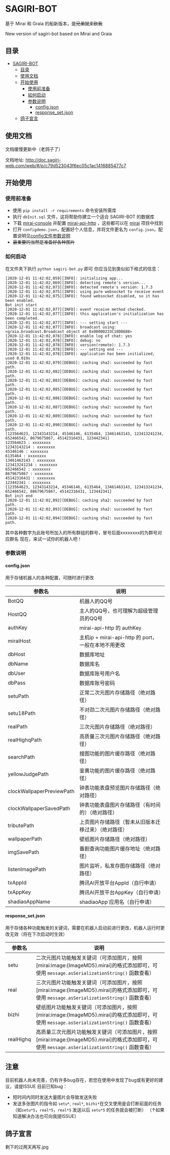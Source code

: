 

# SAGIRI-BOT

基于 Mirai 和 Graia 的船新版本，~~是兄弟就来砍我~~

New version of sagiri-bot based on Mirai and Graia

## 目录
- [SAGIRI-BOT](#sagiri-bot)
  * [目录](#目录)
  * [使用文档](#使用文档)
  * [开始使用](#开始使用)
    + [使用前准备](#使用前准备)
    + [如何启动](#如何启动)
    + [参数说明](#参数说明)
      - [config.json](#configjson)
      - [response_set.json](#response-setjson)
  * [鸽子宣言](#鸽子宣言)

## 使用文档

文档缓慢更新中（老鸽子了）

文档地址: http://doc.sagiri-web.com/web/#/p/c79d523043f6ec05c1ac1416885477c7

## 开始使用

### 使用前准备

- 使用 `pip install -r requirements` 命令安装所需库
- 执行 `dbInit.sql` 文件，这将帮助你建立一个适合 SAGIRI-BOT 的数据库
- 下载 [mirai-console](https://github.com/mamoe/mirai-console) 并配置 [mirai-api-http](https://github.com/project-mirai/mirai-api-http) ，这些都可以在 [mirai](https://github.com/mamoe/mirai) 项目中找到
- 打开 `configdemo.json`，配置好个人信息，并将文件更名为 `config.json`，配置说明见[config文件参数说明](#configjson)
- ~~最重要的当然是准备好各种图片~~

### 如何启动

在文件夹下执行 `python sagiri-bot.py` 即可
你应当见到类似如下格式的信息：
```angular2
[2020-12-01 11:42:02,059][INFO]: initializing app...
[2020-12-01 11:42:02,069][INFO]: detecting remote's version...
[2020-12-01 11:42:02,073][INFO]: detected remote's version: 1.7.3
[2020-12-01 11:42:02,075][INFO]: using pure websocket to receive event
[2020-12-01 11:42:02,075][INFO]: found websocket disabled, so it has been enabled.
Bot init start
[2020-12-01 11:42:02,077][INFO]: event receive method checked.
[2020-12-01 11:42:02,077][INFO]: this application's initialization has been completed.
[2020-12-01 11:42:02,077][INFO]: --- setting start ---
[2020-12-01 11:42:02,077][INFO]: broadcast using: <graia.broadcast.Broadcast object at 0x00000233C18D8688>
[2020-12-01 11:42:02,078][INFO]: enable log of chat: yes
[2020-12-01 11:42:02,078][INFO]: debug: no
[2020-12-01 11:42:02,078][INFO]: version(remote): 1.7.3
[2020-12-01 11:42:02,078][INFO]: --- setting end ---
[2020-12-01 11:42:02,078][INFO]: application has been initialized, used 0.019s
[2020-12-01 11:42:02,079][DEBUG]: caching sha2: succeeded by fast path.
[2020-12-01 11:42:02,082][DEBUG]: caching sha2: succeeded by fast path.
[2020-12-01 11:42:02,083][DEBUG]: caching sha2: succeeded by fast path.
[2020-12-01 11:42:02,085][DEBUG]: caching sha2: succeeded by fast path.
[2020-12-01 11:42:02,086][DEBUG]: caching sha2: succeeded by fast path.
[2020-12-01 11:42:02,087][DEBUG]: caching sha2: succeeded by fast path.
[2020-12-01 11:42:02,089][DEBUG]: caching sha2: succeeded by fast path.
[2020-12-01 11:42:02,090][DEBUG]: caching sha2: succeeded by fast path.
[123564623, 12343143214, 45346146, 6135464, 13461463143, 123413241234, 652466542, 8679675867, 45142316431, 123442341]
123564623 : xxxxxxxx
12343143214 : xxxxxxxx
45346146 : xxxxxxxx
6135464 : xxxxxxxx
13461463143 : xxxxxxxx
123413241234 : xxxxxxxx
652466542 : xxxxxxxx
8679675867 : xxxxxxxx
45142316431 : xxxxxxxx
123442341 : xxxxxxxx
{123564623, 12343143214, 45346146, 6135464, 13461463143, 123413241234, 652466542, 08679675867, 45142316431, 123442341}
Bot init end
[2020-12-01 11:42:02,092][DEBUG]: caching sha2: succeeded by fast path.
[2020-12-01 11:42:02,093][DEBUG]: caching sha2: succeeded by fast path.
[2020-12-01 11:42:02,094][DEBUG]: caching sha2: succeeded by fast path.
```
其中各种数字为此账号所加入的所有群组的群号，冒号后面xxxxxxxx的为群号对应群名
现在，来试一试你的机器人吧！

### 参数说明

#### config.json
用于存储机器人的各种配置，可随时进行更改

|  参数名   | 说明  |
|  ----  | ----  |
| BotQQ  | 机器人的QQ号 |
| HostQQ  | 主人的QQ号，也可理解为超级管理员的QQ号 |
| authKey | mirai-api-http 的 authKey |
| miraiHost | 主机ip + mirai-api-http 的 port，一般在本地不用更改 |
| dbHost | 数据库地址 |
| dbName | 数据库名 |
| dbUser | 数据库账号用户名 |
| dbPass | 数据库账号密码 |
| setuPath | 正常二次元图片存储路径（绝对路径） |
| setu18Path | 不对劲二次元图片存储路径（绝对路径） |
| realPath | 三次元图片存储路径（绝对路径） |
| realHighqPath | 高质量三次元图片存储路径（绝对路径） |
| searchPath | 搜图功能的图片缓存路径（绝对路径） |
| yellowJudgePath | 鉴黄功能的图片缓存路径（绝对路径） |
| clockWallpaperPreviewPath | 钟表功能表盘预览图片存储路径（绝对路径） |
| clockWallpaperSavedPath | 钟表功能表盘图片存储路径（有时间的）（绝对路径） |
| tributePath | 上贡图片存储路径（暂未从旧版本迁移过来）（绝对路径） |
| wallpaperPath | 壁纸图片存储路径（绝对路径） |
| imgSavePath | 番剧查询功能图片缓存地址（绝对路径） |
| listenImagePath | 图片监听，私发存图存储路径（绝对路径） |
| txAppId | 腾讯AI开放平台AppId（自行申请） |
| txAppKey | 腾讯AI开放平台AppKey（自行申请） |
| shadiaoAppName | shadiaoApp 应用名（自行申请） |

#### response_set.json
用于存储各种功能触发的关键词，需要在机器人启动前进行更改，机器人运行时更改无效（将在下次启动时生效）

|  参数名   | 说明  |
|  ----  | ----  |
| setu  | 二次元图片功能触发关键词（可添加图片，按照\[mirai:image:{ImageMD5}.mirai\]的格式添加即可，可使用 `message.asSerializationString()` 函数查看） |
| real | 三次元图片功能触发关键词（可添加图片，按照\[mirai:image:{ImageMD5}.mirai\]的格式添加即可，可使用 `message.asSerializationString()` 函数查看） |
| bizhi | 壁纸图片功能触发关键词（可添加图片，按照\[mirai:image:{ImageMD5}.mirai\]的格式添加即可，可使用 `message.asSerializationString()` 函数查看） |
| realHighq | 高质量三次元图片功能触发关键词（可添加图片，按照\[mirai:image:{ImageMD5}.mirai\]的格式添加即可，可使用 `message.asSerializationString()` 函数查看） |

## 注意
目前机器人尚未完善，仍有许多bug存在，若您在使用中发现了bug或有更好的建议，请提ISSUE
目前已知bug：
- 短时间内同时发送大量图片会导致发送失败
- 发送多张图片的指令如 `setu*`, `real*`, `bizhi*`在交叉使用是会打断前面的任务（如`setu*5`，`real*5`，`real*5` 发送以后 `setu*5` 的任务就会被打断）
（↑如果知道解决办法也可向我提ISSUE）

## 鸽子宣言
剩下的过两天再写.jpg